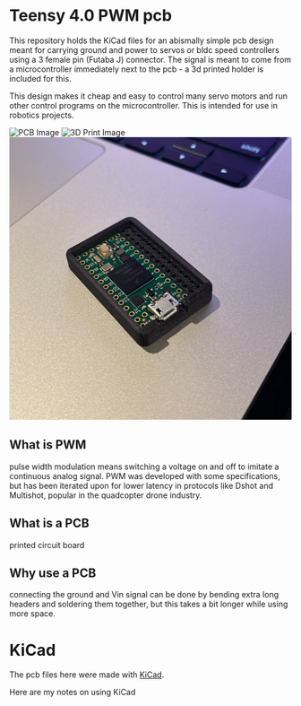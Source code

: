 # Teensy 4.0 PWM pcb

This repository holds the KiCad files for an abismally simple pcb design meant for carrying ground and power to servos or bldc speed controllers using a 3 female pin (Futaba J) connector. The signal is meant to come from a microcontroller immediately next to the pcb - a 3d printed holder is included for this.

This design makes it cheap and easy to control many servo motors and run other control programs on the microcontroller. This is intended for use in robotics projects.

<div class="container">
  <img src="pcb/image.jpg" alt="PCB Image">
  <img src="3d_print/image.jpg" alt="3D Print Image">
  <img src="no_pcb.jpg">
</div>

## What is PWM

pulse width modulation means switching a voltage on and off to imitate a continuous analog signal. PWM was developed with some specifications, but has been iterated upon for lower latency in protocols like Dshot and Multishot, popular in the quadcopter drone industry. 

## What is a PCB

printed circuit board

## Why use a PCB

connecting the ground and Vin signal can be done by bending extra long headers and soldering them together, but this takes a bit longer while using more space.

# KiCad

The pcb files here were made with [KiCad](https://www.kicad.org). 

Here are my notes on using KiCad